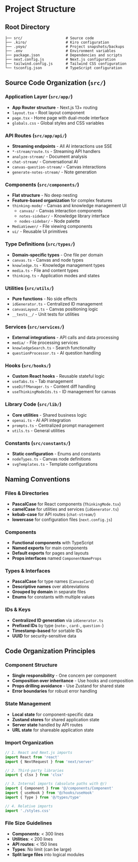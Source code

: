 # Project Structure

## Root Directory
```
├── src/                    # Source code
├── .kiro/                  # Kiro configuration
├── .yoyo/                  # Project snapshots/backups
├── .env                    # Environment variables
├── package.json            # Dependencies and scripts
├── next.config.js          # Next.js configuration
├── tailwind.config.js      # Tailwind CSS configuration
└── tsconfig.json           # TypeScript configuration
```

## Source Code Organization (`src/`)

### Application Layer (`src/app/`)
- **App Router structure** - Next.js 13+ routing
- `layout.tsx` - Root layout component
- `page.tsx` - Home page with dual-mode interface
- `globals.css` - Global styles and CSS variables

### API Routes (`src/app/api/`)
- **Streaming endpoints** - All AI interactions use SSE
- `*-stream/route.ts` - Streaming API handlers
- `analyze-stream/` - Document analysis
- `chat-stream/` - Conversational AI
- `canvas-question-stream/` - Canvas interactions
- `generate-notes-stream/` - Note generation

### Components (`src/components/`)
- **Flat structure** - No deep nesting
- **Feature-based organization** for complex features
- `thinking-mode/` - Canvas and knowledge management UI
  - `canvas/` - Canvas interaction components
  - `notes-sidebar/` - Knowledge library interface
  - `nodes-sidebar/` - Node palette
- `MediaViewer/` - File viewing components
- `ui/` - Reusable UI primitives

### Type Definitions (`src/types/`)
- **Domain-specific types** - One file per domain
- `canvas.ts` - Canvas and node types
- `knowledge.ts` - Knowledge management types
- `media.ts` - File and content types
- `thinking.ts` - Application modes and states

### Utilities (`src/utils/`)
- **Pure functions** - No side effects
- `idGenerator.ts` - Centralized ID management
- `canvasLayout.ts` - Canvas positioning logic
- `__tests__/` - Unit tests for utilities

### Services (`src/services/`)
- **External integrations** - API calls and data processing
- `media/` - File processing services
- `knowledgeSearch.ts` - Search functionality
- `questionProcessor.ts` - AI question handling

### Hooks (`src/hooks/`)
- **Custom React hooks** - Reusable stateful logic
- `useTabs.ts` - Tab management
- `useDiffManager.ts` - Content diff handling
- `useThinkingModeIds.ts` - ID management for canvas

### Library Code (`src/lib/`)
- **Core utilities** - Shared business logic
- `openai.ts` - AI API integration
- `prompts.ts` - Centralized prompt management
- `utils.ts` - General utilities

### Constants (`src/constants/`)
- **Static configuration** - Enums and constants
- `nodeTypes.ts` - Canvas node definitions
- `svgTemplates.ts` - Template configurations

## Naming Conventions

### Files & Directories
- **PascalCase** for React components (`ThinkingMode.tsx`)
- **camelCase** for utilities and services (`idGenerator.ts`)
- **kebab-case** for API routes (`chat-stream/`)
- **lowercase** for configuration files (`next.config.js`)

### Components
- **Functional components** with TypeScript
- **Named exports** for main components
- **Default exports** for pages and layouts
- **Props interfaces** named `ComponentNameProps`

### Types & Interfaces
- **PascalCase** for type names (`CanvasCard`)
- **Descriptive names** over abbreviations
- **Grouped by domain** in separate files
- **Enums** for constants with multiple values

### IDs & Keys
- **Centralized ID generation** via `idGenerator.ts`
- **Prefixed IDs** by type (`note-`, `card-`, `question-`)
- **Timestamp-based** for sortable IDs
- **UUID** for security-sensitive data

## Code Organization Principles

### Component Structure
- **Single responsibility** - One concern per component
- **Composition over inheritance** - Use hooks and composition
- **Props drilling avoidance** - Use Zustand for shared state
- **Error boundaries** for robust error handling

### State Management
- **Local state** for component-specific data
- **Zustand stores** for shared application state
- **Server state** handled by API routes
- **URL state** for shareable application state

### Import Organization
```typescript
// 1. React and Next.js imports
import React from 'react'
import { NextRequest } from 'next/server'

// 2. Third-party libraries
import { clsx } from 'clsx'

// 3. Internal imports (absolute paths with @/)
import { Component } from '@/components/Component'
import { useHook } from '@/hooks/useHook'
import { Type } from '@/types/type'

// 4. Relative imports
import './styles.css'
```

### File Size Guidelines
- **Components**: < 300 lines
- **Utilities**: < 200 lines  
- **API routes**: < 150 lines
- **Types**: No limit (can be large)
- **Split large files** into logical modules